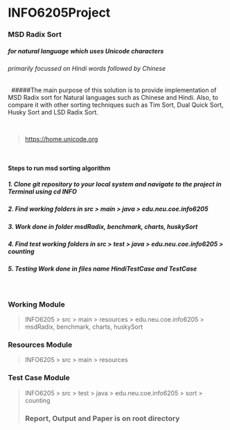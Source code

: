 # INFO6205Project

### MSD Radix Sort
##### for natural language which uses Unicode characters
###### primarily focussed on Hindi words followed by Chinese

&nbsp;
#####The main purpose of this solution is to provide implementation of MSD Radix sort for Natural languages such as Chinese and Hindi. Also, to compare it with other sorting techniques such as Tim Sort, Dual Quick Sort, Husky Sort and LSD Radix Sort.

&nbsp;
> https://home.unicode.org 



&nbsp;
#### Steps to run msd sorting algorithm
##### 1. Clone git repository to your local system and navigate to the project in Terminal using cd INFO
##### 2. Find working folders in src > main > java > edu.neu.coe.info6205
##### 3. Work done in folder msdRadix, benchmark, charts, huskySort
##### 4. Find test working folders in src > test > java > edu.neu.coe.info6205 > counting
##### 5. Testing Work done in files name HindiTestCase and TestCase




&nbsp;

### Working Module

> INFO6205 > src > main > resources > edu.neu.coe.info6205 > msdRadix, benchmark, charts, huskySort


### Resources Module

> INFO6205 > src > main > resources


### Test Case Module

> INFO6205 > src > test > java > edu.neu.coe.info6205 > sort > counting 
> 
> ### Report, Output and Paper is on root directory
 